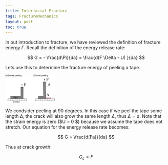 ```yaml
---
title: Interfacial Fracture
tags: FractureMechanics
layout: post
toc: true
---
```


In out introduction to fracture, we have reviewed the definition of fracture energy $\Gamma$. Recall the definition of the energy release rate: 


$$
G = - \frac{d\Pi}{da} = \frac{d(F \Delta - U) }{da}
$$

Lets use this to determine the fracture energy of peeling a tape. 



<img src="\assets\images\FM\Peeling90Degrees.jpg" alt="Peeling90Degrees" style="zoom:15%; margin-left: auto; margin-right: auto;" />



We condsider peeling at 90 degrees. In this case if we peel the tape some length $\Delta$, the crack will also grow the same length $\Delta$, thus $\Delta = a$.  Note that the strain energy is zero ($U = 0 $) because we assume the tape does not stretch. Our equation for the energy release rate becomes:


$$
G = \frac{d(Fa)}{da}
$$

Thus at crack growth: 


$$
G_c  = F
$$


[^kendall]: Kendall, K. Thin-film peeling-the elastic term. J. Phys. D: Appl. Phys. 8, 1449–1452 (1975).
